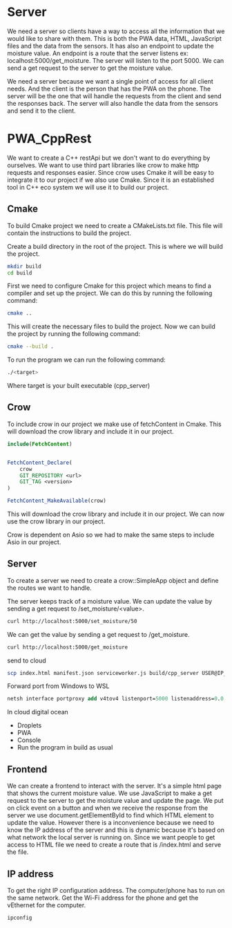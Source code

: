 # Server

We need a server so clients have a way to access all the information that we would like to share with them. This is both the PWA data, HTML, JavaScript files and the data from the sensors. It has also an endpoint to update the moisture value. An endpoint is a route that the server listens ex: localhost:5000/get_moisture. The server will listen to the port 5000. We can send a get request to the server to get the moisture value. 

We need a server because we want a single point of access for all client needs. And the client is the person that has the PWA on the phone. The server will be the one that will handle the requests from the client and send the responses back. The server will also handle the data from the sensors and send it to the client.


# PWA_CppRest

We want to create a C++ restApi but we don't want to do everything by ourselves. We want to use third part libraries like crow to make http requests and responses easier. Since crow uses Cmake it will be easy to integrate it to our project if we also use Cmake. Since it is an established tool in C++ eco system we will use it to build our project.


## Cmake

To build Cmake project we need to create a CMakeLists.txt file. This file will contain the instructions to build the project.

Create a build directory in the root of the project. This is where we will build the project.

```bash
mkdir build
cd build
```

First we need to configure Cmake for this project which means to find a compiler and set up the project. We can do this by running the following command:

```bash
cmake ..
```

This will create the necessary files to build the project. Now we can build the project by running the following command:

```bash
cmake --build .
```

To run the program we can run the following command:

```bash
./<target>
```

Where target is your built executable (cpp_server)

## Crow
To include crow in our project we make use of fetchContent in Cmake. This will download the crow library and include it in our project.

```cmake
include(FetchContent)


FetchContent_Declare(
    crow
    GIT_REPOSITORY <url>
    GIT_TAG <version>
)

FetchContent_MakeAvailable(crow)
```

This will download the crow library and include it in our project. We can now use the crow library in our project.

Crow is dependent on Asio so we had to make the same steps to include Asio in our project.

## Server

To create a server we need to create a crow::SimpleApp object and define the routes we want to handle.

The server keeps track of a moisture value. We can update the value by sending a get request to /set_moisture/\<value\>.

```bash
curl http://localhost:5000/set_moisture/50
```

We can get the value by sending a get request to /get_moisture.

```bash
curl http://localhost:5000/get_moisture
```

send to cloud

```bash 
scp index.html manifest.json serviceworker.js build/cpp_server USER@IP_ADDRES:/PATH
```

Forward port from Windows to WSL
```ps
netsh interface portproxy add v4tov4 listenport=5000 listenaddress=0.0.0.0 connectport=5000 connectaddress=(output of: wsl hostname -I)
```

In cloud digital ocean
- Droplets
- PWA
- Console
- Run the program in build as usual

## Frontend

We can create a frontend to interact with the server. It's a simple html page that shows the current moisture value. We use JavaScript to make a get request to the server to get the moisture value and update the page. We put on click event on a button and when we receive the response from the server we use document.getElementById to find which HTML element to update the value. However there is a inconvenience because we need to know the IP address of the server and this is dynamic because it's based on what network the local server is running on. Since we want people to get access to HTML file we need to create a route that is /index.html and serve the file.

## IP address

To get the right IP configuration address. The computer/phone has to run on the same network. Get the Wi-Fi address for the phone and get the vEthernet for the computer.

```bash
ipconfig
```

